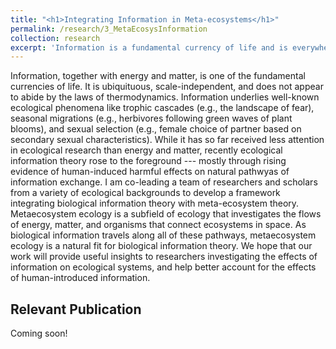 ```yaml
---
title: "<h1>Integrating Information in Meta-ecosystems</h1>"
permalink: /research/3_MetaEcosysInformation
collection: research
excerpt: 'Information is a fundamental currency of life and is everywhere in nature. Yet, it has so far been neglected in ecological research. I am co-leading a team of researchers from various ecological backgrounds to integrate biological information theory with metaecosystem theory. Our goal is to provide a research framework to help shed light on the role of this currency in shaping natural systems.'
---
```


<!-- <img src="" alt="" style = "width:250px;height:400px;margin-right:15px;float:left"> -->
Information, together with energy and matter, is one of the fundamental currencies of life. It is ubiquituous, scale-independent, and does not appear to abide by the laws of thermodynamics. Information underlies well-known ecological phenomena like trophic cascades (e.g., the landscape of fear), seasonal migrations (e.g., herbivores following green waves of plant blooms), and sexual selection (e.g., female choice of partner based on secondary sexual characteristics). While it has so far received less attention in ecological research than energy and matter, recently ecological information theory rose to the foreground --- mostly through rising evidence of human-induced harmful effects on natural pathwyas of information exchange.
I am co-leading a team of researchers and scholars from a variety of ecological backgrounds to develop a framework integrating biological information theory with meta-ecosystem theory. Metaecosystem ecology is a subfield of ecology that investigates the flows of energy, matter, and organisms that connect ecosystems in space. As biological information travels along all of these pathways, metaecosystem ecology is a natural fit for biological information theory. We hope that our work will provide useful insights to researchers investigating the effects of information on ecological systems, and help better account for the effects of human-introduced information.

## Relevant Publication

Coming soon!
